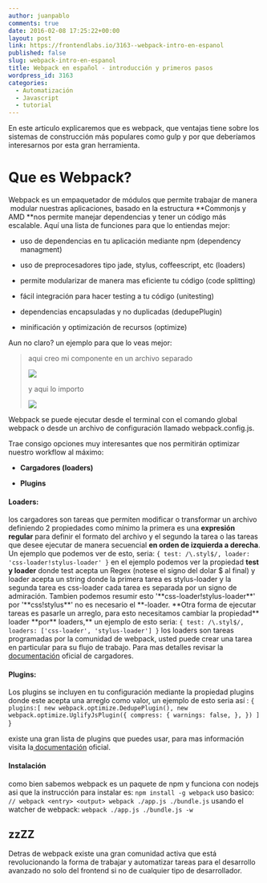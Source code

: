 ```yaml
---
author: juanpablo
comments: true
date: 2016-02-08 17:25:22+00:00
layout: post
link: https://frontendlabs.io/3163--webpack-intro-en-espanol
published: false
slug: webpack-intro-en-espanol
title: Webpack en español - introducción y primeros pasos
wordpress_id: 3163
categories:
  - Automatización
  - Javascript
  - tutorial
---
```


En este articulo explicaremos que es webpack, que ventajas tiene sobre los sistemas de construcción más populares como gulp y por que deberíamos interesarnos por esta gran herramienta.

# Que es Webpack?

Webpack es un empaquetador de módulos que permite trabajar de manera  modular nuestras aplicaciones, basado en la estructura **Commonjs y AMD **nos permite manejar dependencias y tener un código más escalable. Aquí una lista de funciones para que lo entiendas mejor:

- uso de dependencias en tu aplicación mediante npm (dependency managment)

- uso de preprocesadores tipo jade, stylus, coffeescript, etc (loaders)

- permite modularizar de manera mas eficiente tu código (code splitting)

- fácil integración para hacer testing a tu código (unitesting)

- dependencias encapsuladas y no duplicadas (dedupePlugin)

- minificación y optimización de recursos (optimize)

Aun no claro? un ejemplo para que lo veas mejor:

<blockquote>aqui creo mi componente en un archivo separado

![](http://i.imgur.com/kIzKsoi.png)

y aqui lo importo

![](http://i.imgur.com/zVKPiOT.png)</blockquote>

Webpack se puede ejecutar desde el terminal con el comando global webpack o desde un archivo de configuración llamado webpack.config.js.

Trae consigo opciones muy interesantes que nos permitirán optimizar nuestro workflow al máximo:

- **Cargadores (loaders)**

- **Plugins**

#### Loaders:

los cargadores son tareas que permiten modificar o transformar un archivo definiendo 2 propiedades como mínimo la primera es una **expresión regular** para definir el formato del archivo y el segundo la tarea o las tareas que desee ejecutar de manera secuencial **en orden de izquierda a derecha**. Un ejemplo que podemos ver de esto, seria:
`{ test: /\.styl$/, loader: 'css-loader!stylus-loader' }`
en el ejemplo podemos ver la propiedad **test y loader** donde test acepta un Regex (notese el signo del dolar \$ al final) y loader acepta un string donde la primera tarea es stylus-loader y la segunda tarea es css-loader cada tarea es separada por un signo de admiración. Tambien podemos resumir esto '\*\*css-loader!stylus-loader\*\*' por '\*\*css!stylus\*\*' no es necesario el \*\*-loader. \*\*Otra forma de ejecutar tareas es pasarle un arreglo, para esto necesitamos cambiar la propiedad\*\* loader \*\*por\*\* loaders,\*\* un ejemplo de esto seria:
`{ test: /\.styl$/, loaders: ['css-loader', 'stylus-loader'] }`
los loaders son tareas programadas por la comunidad de webpack, usted puede crear una tarea en particular para su flujo de trabajo. Para mas detalles revisar la [documentación](http://webpack.github.io/docs/loaders.html) oficial de cargadores.

#### Plugins:

Los plugins se incluyen en tu configuración mediante la propiedad plugins donde este acepta una arreglo como valor, un ejemplo de esto seria así :
`{ plugins:[ new webpack.optimize.DedupePlugin(), new webpack.optimize.UglifyJsPlugin({ compress: { warnings: false, }, }) ]`
}

existe una gran lista de plugins que puedes usar, para mas información visita la[ documentación](http://webpack.github.io/docs/list-of-plugins.html) oficial.

#### Instalación

como bien sabemos webpack es un paquete de npm y funciona con nodejs asi que la instrucción para instalar es:
`npm install -g webpack`
uso basico:
`// webpack <entry> <output> webpack ./app.js ./bundle.js`
usando el watcher de webpack:
`webpack ./app.js ./bundle.js -w`

## zzZZ

Detras de webpack existe una gran comunidad activa que está revolucionando la forma de trabajar y automatizar tareas para el desarrollo avanzado no solo del frontend si no de cualquier tipo de desarrollador.
